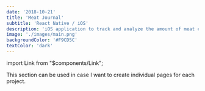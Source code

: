 ```yaml
---
date: '2018-10-21'
title: 'Meat Journal'
subtitle: 'React Native / iOS'
description: 'iOS application to track and analyze the amount of meat eaten.'
image: './images/main.png'
backgroundColor: '#F9CD5C'
textColor: 'dark'
---
```


import Link from "$components/Link";

This section can be used in case I want to create individual pages for each project.
